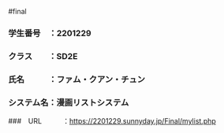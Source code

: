 #final

### 学生番号　：2201229
### クラス　　：SD2E　
### 氏名　　　：ファム・クアン・チュン
### システム名：漫画リストシステム
###　URL　　　：https://2201229.sunnyday.jp/Final/mylist.php